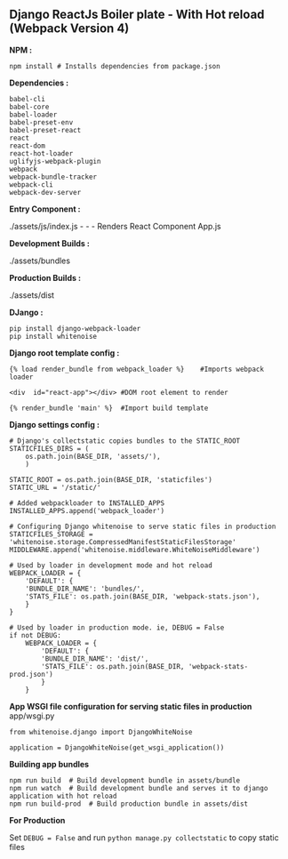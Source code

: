 


## Django ReactJs Boiler plate - With Hot reload (Webpack Version 4)


**NPM :**

    npm install # Installs dependencies from package.json

**Dependencies :**

    babel-cli
    babel-core
    babel-loader
    babel-preset-env
    babel-preset-react
    react
    react-dom
    react-hot-loader
    uglifyjs-webpack-plugin
    webpack
    webpack-bundle-tracker
    webpack-cli
    webpack-dev-server

**Entry Component :**

./assets/js/index.js - - - Renders React Component App.js

**Development Builds :**

./assets/bundles

**Production Builds :**

./assets/dist

**DJango :**

    pip install django-webpack-loader
    pip install whitenoise

**Django root template config :**

    {% load render_bundle from webpack_loader %} 	#Imports webpack loader
    
    <div  id="react-app"></div> #DOM root element to render
    
    {% render_bundle 'main' %} 	#Import build template

 
**Django settings config :**


    # Django's collectstatic copies bundles to the STATIC_ROOT 
    STATICFILES_DIRS = (
        os.path.join(BASE_DIR, 'assets/'),  
        )
    
    STATIC_ROOT = os.path.join(BASE_DIR, 'staticfiles')
    STATIC_URL = '/static/'
        
    # Added webpackloader to INSTALLED_APPS
    INSTALLED_APPS.append('webpack_loader')

    # Configuring Django whitenoise to serve static files in production
    STATICFILES_STORAGE = 'whitenoise.storage.CompressedManifestStaticFilesStorage'
    MIDDLEWARE.append('whitenoise.middleware.WhiteNoiseMiddleware')

    # Used by loader in development mode and hot reload
    WEBPACK_LOADER = {
	    'DEFAULT': {
	    'BUNDLE_DIR_NAME': 'bundles/',
	    'STATS_FILE': os.path.join(BASE_DIR, 'webpack-stats.json'),
	    }
    }

    # Used by loader in production mode. ie, DEBUG = False
    if not DEBUG:
	    WEBPACK_LOADER = {
		    'DEFAULT': {
		    'BUNDLE_DIR_NAME': 'dist/',
		    'STATS_FILE': os.path.join(BASE_DIR, 'webpack-stats-prod.json')
		    }
	    }
    
**App WSGI file configuration for serving static files in production**
app/wsgi.py
    
    from whitenoise.django import DjangoWhiteNoise
    
    application = DjangoWhiteNoise(get_wsgi_application())

**Building app bundles**

    npm run build  # Build development bundle in assets/bundle
    npm run watch  # Build development bundle and serves it to django application with hot reload
    npm run build-prod  # Build production bundle in assets/dist


**For Production**

Set `DEBUG = False` and run `python manage.py collectstatic` to copy static files
